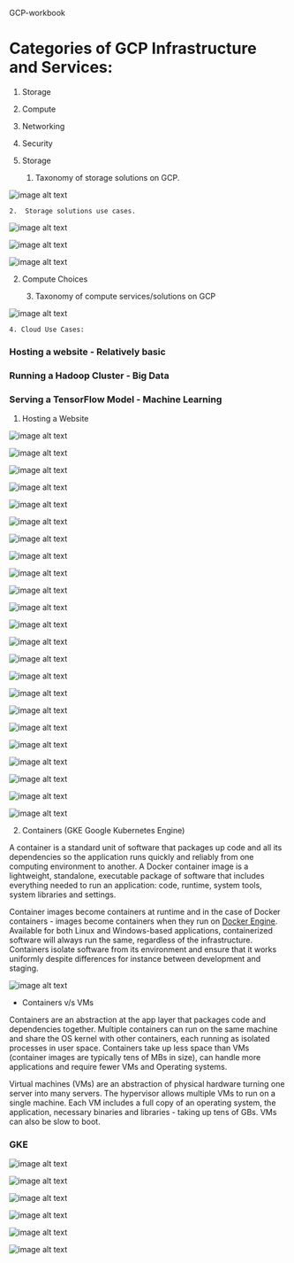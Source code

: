 GCP-workbook

# Categories of GCP Infrastructure and Services:

1. Storage

2. Compute

3. Networking

4. Security

1. Storage

    1. Taxonomy of storage solutions on GCP.

![image alt text](image_0.jpg)

    2.  Storage solutions use cases.

![image alt text](image_1.png)

![image alt text](image_2.png)

![image alt text](image_3.png)

2. Compute Choices

    3. Taxonomy of compute services/solutions on GCP

![image alt text](image_4.jpg)

    4. Cloud Use Cases:

### Hosting a website - Relatively basic

### Running a Hadoop Cluster - Big Data

### Serving a TensorFlow Model - Machine Learning

1. Hosting a Website

![image alt text](image_5.png)

![image alt text](image_6.png)

![image alt text](image_7.png)

![image alt text](image_8.png)

![image alt text](image_9.png)

![image alt text](image_10.png)

![image alt text](image_11.png)

![image alt text](image_12.png)

![image alt text](image_13.png)

![image alt text](image_14.png)

![image alt text](image_15.png)

![image alt text](image_16.png)

![image alt text](image_17.png)

![image alt text](image_18.png)

![image alt text](image_19.png)

![image alt text](image_20.png)

![image alt text](image_21.png)

![image alt text](image_22.png)

![image alt text](image_23.png)

![image alt text](image_24.png)

![image alt text](image_25.png)

![image alt text](image_26.png)

![image alt text](image_27.png)

2. Containers (GKE Google Kubernetes Engine)

A container is a standard unit of software that packages up code and all its dependencies so the application runs quickly and reliably from one computing environment to another. A Docker container image is a lightweight, standalone, executable package of software that includes everything needed to run an application: code, runtime, system tools, system libraries and settings.

Container images become containers at runtime and in the case of Docker containers - images become containers when they run on [Docker Engine](https://www.docker.com/products/container-runtime). Available for both Linux and Windows-based applications, containerized software will always run the same, regardless of the infrastructure. Containers isolate software from its environment and ensure that it works uniformly despite differences for instance between development and staging.

![image alt text](image_28.png)

* Containers v/s VMs

Containers are an abstraction at the app layer that packages code and dependencies together. Multiple containers can run on the same machine and share the OS kernel with other containers, each running as isolated processes in user space. Containers take up less space than VMs (container images are typically tens of MBs in size), can handle more applications and require fewer VMs and Operating systems.

Virtual machines (VMs) are an abstraction of physical hardware turning one server into many servers. The hypervisor allows multiple VMs to run on a single machine. Each VM includes a full copy of an operating system, the application, necessary binaries and libraries - taking up tens of GBs. VMs can also be slow to boot.

### GKE

![image alt text](image_29.png)

![image alt text](image_30.png)

![image alt text](image_31.png)

![image alt text](image_32.png)

![image alt text](image_33.png)

![image alt text](image_34.png)

